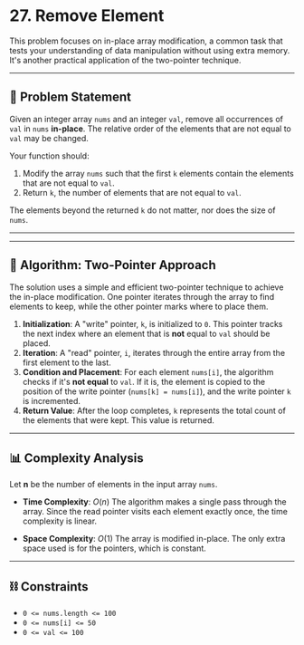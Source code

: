 # 27. Remove Element

This problem focuses on in-place array modification, a common task that tests your understanding of data manipulation without using extra memory. It's another practical application of the two-pointer technique.

---

## 📝 Problem Statement

Given an integer array `nums` and an integer `val`, remove all occurrences of `val` in `nums` **in-place**. The relative order of the elements that are not equal to `val` may be changed.

Your function should:
1.  Modify the array `nums` such that the first `k` elements contain the elements that are not equal to `val`.
2.  Return `k`, the number of elements that are not equal to `val`.

The elements beyond the returned `k` do not matter, nor does the size of `nums`.

---

---

## 🚀 Algorithm: Two-Pointer Approach

The solution uses a simple and efficient two-pointer technique to achieve the in-place modification. One pointer iterates through the array to find elements to keep, while the other pointer marks where to place them.

1.  **Initialization**: A "write" pointer, `k`, is initialized to `0`. This pointer tracks the next index where an element that is **not** equal to `val` should be placed.
2.  **Iteration**: A "read" pointer, `i`, iterates through the entire array from the first element to the last.
3.  **Condition and Placement**: For each element `nums[i]`, the algorithm checks if it's **not equal** to `val`. If it is, the element is copied to the position of the write pointer (`nums[k] = nums[i]`), and the write pointer `k` is incremented.
4.  **Return Value**: After the loop completes, `k` represents the total count of the elements that were kept. This value is returned.

---

## 📊 Complexity Analysis

Let **n** be the number of elements in the input array `nums`.

* **Time Complexity**: $O(n)$
    The algorithm makes a single pass through the array. Since the read pointer visits each element exactly once, the time complexity is linear.

* **Space Complexity**: $O(1)$
    The array is modified in-place. The only extra space used is for the pointers, which is constant.

---

## ⛓️ Constraints

* `0 <= nums.length <= 100`
* `0 <= nums[i] <= 50`
* `0 <= val <= 100`
